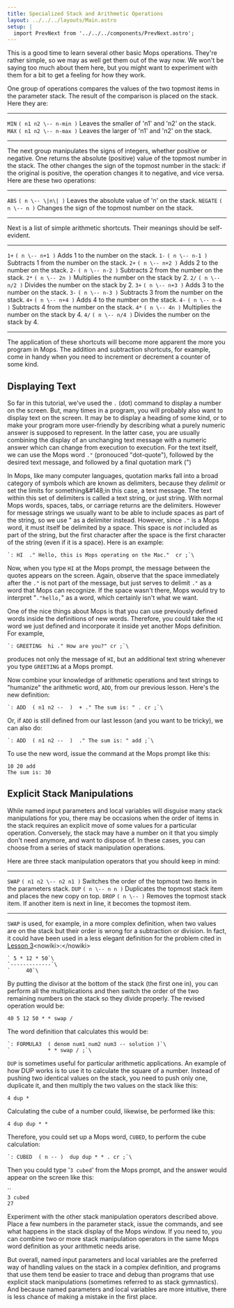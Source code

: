 ```yaml
---
title: Specialized Stack and Arithmetic Operations
layout: ../../../layouts/Main.astro
setup: |
  import PrevNext from '../../../components/PrevNext.astro';
---
```


This is a good time to learn several other basic Mops operations.
They're rather simple, so we may as well get them out of the way now.
We won't be saying too much about them here, but you might want to
experiment with them for a bit to get a feeling for how they work.

One group of operations compares the values of the two topmost items in
the parameter stack. The result of the comparison is placed on the
stack. Here they are:

  ---------------------- -------------------------------------- ---------------------------------------------------------------------------
  `MIN`   `( n1 n2 \-- n-min )`   Leaves the smaller of 'n1' and 'n2' on the stack.
  `MAX`   `( n1 n2 \-- n-max )`   Leaves the larger of 'n1' and 'n2' on the stack.
  ---------------------- -------------------------------------- ---------------------------------------------------------------------------

The next group manipulates the signs of integers, whether positive or
negative. One returns the absolute (positive) value of the topmost
number in the stack. The other changes the sign of the topmost number in
the stack: if the original is positive, the operation changes it to
negative, and vice versa. Here are these two operations:

  ------------------------- ---------------------------------- ------------------------------------------------------------
  `ABS`      `( n \-- \|n\| )`   Leaves the absolute value of 'n' on the stack.
  `NEGATE`   `( n \-- n )`       Changes the sign of the topmost number on the stack.
  ------------------------- ---------------------------------- ------------------------------------------------------------

Next is a list of simple arithmetic shortcuts. Their meanings should be
self-evident.

  ---------------------- -------------------------------- -------------------------------------------
  `1+`    `( n \-- n+1 )`   Adds 1 to the number on the stack.
  `1-`    `( n \-- n-1 )`   Subtracts 1 from the number on the stack.
  `2+`    `( n \-- n+2 )`   Adds 2 to the number on the stack.
  `2-`    `( n \-- n-2 )`   Subtracts 2 from the number on the stack.
  `2*`   `( n \-- 2n )`    Multiplies the number on the stack by 2.
  `2/`    `( n \-- n/2 )`   Divides the number on the stack by 2.
  `3+`    `( n \-- n+3 )`   Adds 3 to the number on the stack.
  `3-`    `( n \-- n-3 )`   Subtracts 3 from the number on the stack.
  `4+`    `( n \-- n+4 )`   Adds 4 to the number on the stack.
  `4-`    `( n \-- n-4 )`   Subtracts 4 from the number on the stack.
  `4*`   `( n \-- 4n )`    Multiplies the number on the stack by 4.
  `4/`    `( n \-- n/4 )`   Divides the number on the stack by 4.
  ---------------------- -------------------------------- -------------------------------------------

The application of these shortcuts will become more apparent the more
you program in Mops. The addition and subtraction shortcuts, for
example, come in handy when you need to increment or decrement a counter
of some kind.

Displaying Text
---------------

So far in this tutorial, we've used the `.` (dot)
command to display a number on the screen. But, many times in a program,
you will probably also want to display text on the screen. It may be to
display a heading of some kind, or to make your program more
user-friendly by describing what a purely numeric answer is supposed to
represent. In the latter case, you are usually combining the display of
an unchanging text message with a numeric answer which can change from
execution to execution. For the text itself, we can use the Mops word
`."` (pronouced "dot-quote"), followed by the desired
text message, and followed by a final quotation mark (")

In Mops, like many computer languages, quotation marks fall into a broad
category of symbols which are known as delimiters, because they
*delimit* or set the limits for something&\#148;in this case, a text
message. The text within this set of delimiters is called a text string,
or just string. With normal Mops words, spaces, tabs, or carriage
returns are the delimiters. However for message strings we usually want
to be able to include spaces as part of the string, so we use " as a
delimiter instead. However, since `."` is a Mops word,
it must itself be delimited by a space. This space is *not* included as
part of the string, but the first character after the space is the first
character of the string (even if it is a space). Here is an example:

```shell
`: HI  ." Hello, this is Mops operating on the Mac."  cr ;`\
```

Now, when you type `HI` at the Mops prompt, the message
between the quotes appears on the screen. Again, observe that the space
immediately after the `."` is not part of the message,
but just serves to delimit `."` as a word that Mops can
recognize. If the space wasn't there, Mops would try to interpret
"`."hello,`" as a word, which certainly isn't what we
want.

One of the nice things about Mops is that you can use previously defined
words inside the definitions of new words. Therefore, you could take the
`HI` word we just defined and incorporate it inside yet
another Mops definition. For example,

```shell
`: GREETING  hi ." How are you?" cr ;`\
```

produces not only the message of `HI`, but an additional
text string whenever you type `GREETING` at a Mops
prompt.

Now combine your knowledge of arithmetic operations and text strings to
"humanize" the arithmetic word, `ADD`, from our
previous lesson. Here's the new definition:

```shell
`: ADD  ( n1 n2 --  )  + ." The sum is: " . cr ;`\
```

Or, if `ADD` is still defined from our last lesson (and
you want to be tricky), we can also do:

```shell
`: ADD  ( n1 n2 --  )  ." The sum is: " add ;`\
```

To use the new word, issue the command at the Mops prompt like this:

`10 20 add`\
`The sum is: 30 `

Explicit Stack Manipulations
----------------------------

While named input parameters and local variables will disguise many
stack manipulations for you, there may be occasions when the order of
items in the stack requires an explicit move of some values for a
particular operation. Conversely, the stack may have a number on it that
you simply don't need anymore, and want to dispose of. In these cases,
you can choose from a series of stack manipulation operations.

Here are three stack manipulation operators that you should keep in
mind:

  ----------------------- -------------------------------------- -----------------------------------------------------------------------------------------------
  `SWAP`   `( n1 n2 \-- n2 n1 )`   Switches the order of the topmost two items in the parameters stack.
  `DUP`    `( n \-- n n )`         Duplicates the topmost stack item and places the new copy on top.
  `DROP`   `( n \-- )`             Removes the topmost stack item. If another item is next in line, it becomes the topmost item.
  ----------------------- -------------------------------------- -----------------------------------------------------------------------------------------------

`SWAP` is used, for example, in a more complex
definition, when two values are on the stack but their order is wrong
for a subtraction or division. In fact, it could have been used in a
less elegant definition for the problem cited in [ Lesson
3](Lesson_3#Mastering_Postfix_Notation)\<nowiki\>:\</nowiki\>

```shell
` 5 * 12 * 50`\
`-------------`\
`     40`\
```

By putting the divisor at the bottom of the stack (the first one in),
you can perform all the multiplications and then switch the order of the
two remaining numbers on the stack so they divide properly. The revised
operation would be:

`40 5 12 50 * * swap /`

The word definition that calculates this would be:

```shell
`: FORMULA3  ( denom num1 num2 num3 -- solution )`\
`            * * swap / ;`\
```

`DUP` is sometimes useful for particular arithmetic
applications. An example of how DUP works is to use it to calculate the
square of a number. Instead of pushing two identical values on the
stack, you need to push only one, duplicate it, and then multiply the
two values on the stack like this:

`4 dup *`

Calculating the cube of a number could, likewise, be performed like
this:

`4 dup dup * *`

Therefore, you could set up a Mops word, `CUBED`, to
perform the cube calculation:

```shell
`: CUBED  ( n -- )  dup dup * * . cr ;`\
```

Then you could type '`3 cubed`' from the Mops prompt,
and the answer would appear on the screen like this:

``\
`3 cubed`\
`27`

Experiment with the other stack manipulation operators described above.
Place a few numbers in the parameter stack, issue the commands, and see
what happens in the stack display of the Mops window. If you need to,
you can combine two or more stack manipulation operators in the same
Mops word definition as your arithmetic needs arise.

But overall, named input parameters and local variables are the
preferred way of handling values on the stack in a complex definition,
and programs that use them tend be easier to trace and debug than
programs that use explicit stack manipulations (sometimes referred to as
stack gymnastics). And because named parameters and local variables are
more intuitive, there is less chance of making a mistake in the first
place.

<PrevNext />
